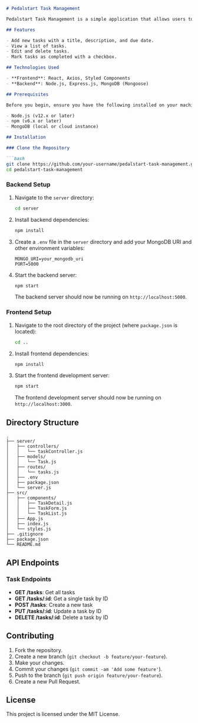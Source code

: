 ```markdown
# Pedalstart Task Management

Pedalstart Task Management is a simple application that allows users to manage their tasks. Users can create, update, delete, and mark tasks as completed.

## Features

- Add new tasks with a title, description, and due date.
- View a list of tasks.
- Edit and delete tasks.
- Mark tasks as completed with a checkbox.

## Technologies Used

- **Frontend**: React, Axios, Styled Components
- **Backend**: Node.js, Express.js, MongoDB (Mongoose)

## Prerequisites

Before you begin, ensure you have the following installed on your machine:

- Node.js (v12.x or later)
- npm (v6.x or later)
- MongoDB (local or cloud instance)

## Installation

### Clone the Repository

```bash
git clone https://github.com/your-username/pedalstart-task-management.git
cd pedalstart-task-management
```

### Backend Setup

1. Navigate to the `server` directory:

    ```bash
    cd server
    ```

2. Install backend dependencies:

    ```bash
    npm install
    ```

3. Create a `.env` file in the `server` directory and add your MongoDB URI and other environment variables:

    ```env
    MONGO_URI=your_mongodb_uri
    PORT=5000
    ```

4. Start the backend server:

    ```bash
    npm start
    ```

    The backend server should now be running on `http://localhost:5000`.

### Frontend Setup

1. Navigate to the root directory of the project (where `package.json` is located):

    ```bash
    cd ..
    ```

2. Install frontend dependencies:

    ```bash
    npm install
    ```

3. Start the frontend development server:

    ```bash
    npm start
    ```

    The frontend development server should now be running on `http://localhost:3000`.

## Directory Structure

```plaintext
.
├── server/
│   ├── controllers/
│   │   └── taskController.js
│   ├── models/
│   │   └── Task.js
│   ├── routes/
│   │   └── tasks.js
│   ├── .env
│   ├── package.json
│   └── server.js
├── src/
│   ├── components/
│   │   ├── TaskDetail.js
│   │   ├── TaskForm.js
│   │   └── TaskList.js
│   ├── App.js
│   ├── index.js
│   └── styles.js
├── .gitignore
├── package.json
└── README.md
```

## API Endpoints

### Task Endpoints

- **GET /tasks**: Get all tasks
- **GET /tasks/:id**: Get a single task by ID
- **POST /tasks**: Create a new task
- **PUT /tasks/:id**: Update a task by ID
- **DELETE /tasks/:id**: Delete a task by ID

## Contributing

1. Fork the repository.
2. Create a new branch (`git checkout -b feature/your-feature`).
3. Make your changes.
4. Commit your changes (`git commit -am 'Add some feature'`).
5. Push to the branch (`git push origin feature/your-feature`).
6. Create a new Pull Request.

## License

This project is licensed under the MIT License.
```
